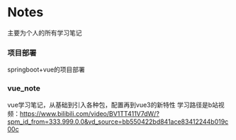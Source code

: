 # Notes
主要为个人的所有学习笔记

### 项目部署
springboot+vue的项目部署

### vue_note
vue学习笔记，从基础到引入各种包，配置再到vue3的新特性
学习路径是b站视频：https://www.bilibili.com/video/BV1TT411V7dW/?spm_id_from=333.999.0.0&vd_source=bb550422bd841ace83412244b019c00c
